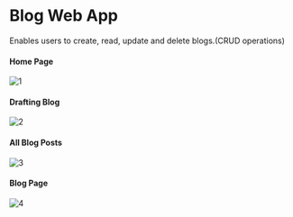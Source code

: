 <h1>Blog Web App</h1>
Enables users to create, read, update and delete blogs.(CRUD operations)

<h4>Home Page</h4>

![1](https://github.com/user-attachments/assets/8a41c2bc-e8e3-4a3f-bc26-7ee21400c830)

<h4>Drafting Blog</h4>

![2](https://github.com/user-attachments/assets/b3e38f7c-e4fe-4d9f-b54f-93489082fd10)

<h4>All Blog Posts</h4>

![3](https://github.com/user-attachments/assets/79e51693-003c-4ba8-8246-474e87ed9911)

<h4> Blog Page</h4>

![4](https://github.com/user-attachments/assets/58939073-7830-4c35-9c37-759912730a66)
